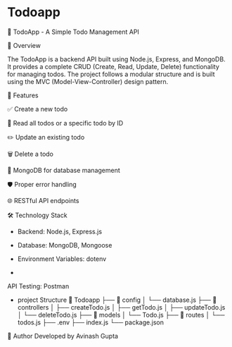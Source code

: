 #  T o d o a p p 

📒 TodoApp - A Simple Todo Management API

📝 Overview

The TodoApp is a backend API built using Node.js, Express, and MongoDB. It provides a complete CRUD (Create, Read, Update, Delete) functionality for managing todos. The project follows a modular structure and is built using the MVC (Model-View-Controller) design pattern.


🚀 Features

✅ Create a new todo

📑 Read all todos or a specific todo by ID

✏️ Update an existing todo

🗑️ Delete a todo

📂 MongoDB for database management

🛡️ Proper error handling

🌐 RESTful API endpoints


🛠️ Technology Stack

* Backend: Node.js, Express.js

* Database: MongoDB, Mongoose

* Environment Variables: dotenv
* 

API Testing: Postman

* project Structure
📁 Todoapp
├── 📁 config
│   └── database.js
├── 📁 controllers
│   ├── createTodo.js
│   ├── getTodo.js
│   ├── updateTodo.js
│   └── deleteTodo.js
├── 📁 models
│   └── Todo.js
├── 📁 routes
│   └── todos.js
├── .env
├── index.js
└── package.json


📝 Author
Developed by Avinash Gupta

